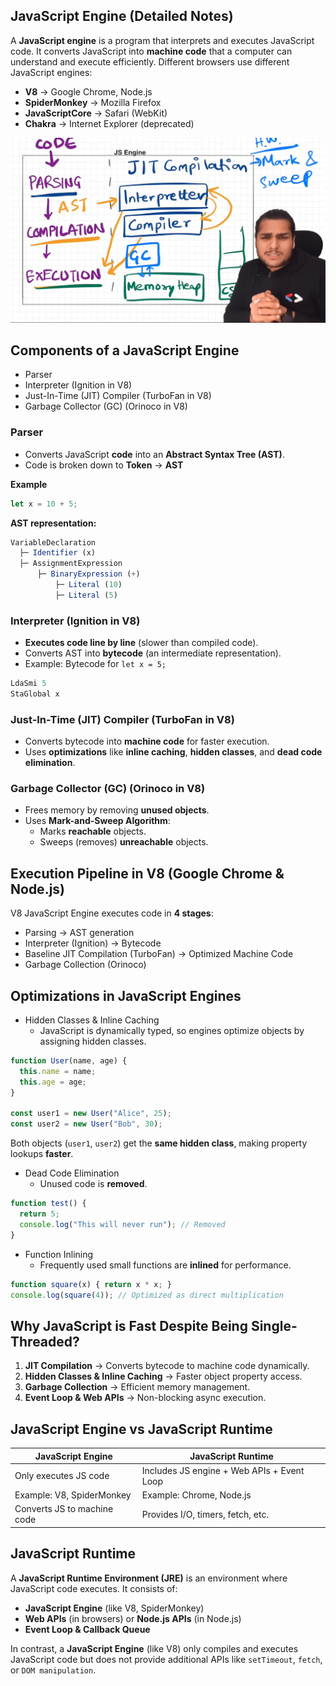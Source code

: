 ## JavaScript Engine (Detailed Notes)

A **JavaScript engine** is a program that interprets and executes JavaScript code. It converts JavaScript into **machine code** that a computer can understand and execute efficiently. Different browsers use different JavaScript engines:

- **V8** → Google Chrome, Node.js
- **SpiderMonkey** → Mozilla Firefox
- **JavaScriptCore** → Safari (WebKit)
- **Chakra** → Internet Explorer (deprecated)

![js-engine](asset/Pasted%20image%2020250213084846.png)

## Components of a JavaScript Engine

- Parser
- Interpreter (Ignition in V8)
- Just-In-Time (JIT) Compiler (TurboFan in V8)
- Garbage Collector (GC) (Orinoco in V8)

### Parser

- Converts JavaScript **code** into an **Abstract Syntax Tree (AST)**.
- Code is broken down to **Token** -> **AST**

**Example**

```js
let x = 10 + 5;
```

**AST representation:**

```js
VariableDeclaration
  ├─ Identifier (x)
  ├─ AssignmentExpression
      ├─ BinaryExpression (+)
          ├─ Literal (10)
          ├─ Literal (5)
```

### Interpreter (Ignition in V8)

- **Executes code line by line** (slower than compiled code).
- Converts AST into **bytecode** (an intermediate representation).
- Example: Bytecode for `let x = 5;`

```js
LdaSmi 5
StaGlobal x
```

### Just-In-Time (JIT) Compiler (TurboFan in V8)

- Converts bytecode into **machine code** for faster execution.
- Uses **optimizations** like **inline caching**, **hidden classes**, and **dead code elimination**.

### Garbage Collector (GC) (Orinoco in V8)

- Frees memory by removing **unused objects**.
- Uses **Mark-and-Sweep Algorithm**:
    - Marks **reachable** objects.
    - Sweeps (removes) **unreachable** objects.

## Execution Pipeline in V8 (Google Chrome & Node.js)

V8 JavaScript Engine executes code in **4 stages**:

- Parsing → AST generation
- Interpreter (Ignition) → Bytecode
- Baseline JIT Compilation (TurboFan) → Optimized Machine Code
- Garbage Collection (Orinoco)

## Optimizations in JavaScript Engines

- Hidden Classes & Inline Caching
	- JavaScript is dynamically typed, so engines optimize objects by assigning hidden classes.

```js
function User(name, age) {
  this.name = name;
  this.age = age;
}

const user1 = new User("Alice", 25);
const user2 = new User("Bob", 30);	
```

Both objects (`user1`, `user2`) get the **same hidden class**, making property lookups **faster**.

- Dead Code Elimination
	- Unused code is **removed**.

```js
function test() {
  return 5;
  console.log("This will never run"); // Removed
}
```

- Function Inlining
	- Frequently used small functions are **inlined** for performance.

```js
function square(x) { return x * x; }
console.log(square(4)); // Optimized as direct multiplication
```

## Why JavaScript is Fast Despite Being Single-Threaded?

1. **JIT Compilation** → Converts bytecode to machine code dynamically.
2. **Hidden Classes & Inline Caching** → Faster object property access.
3. **Garbage Collection** → Efficient memory management.
4. **Event Loop & Web APIs** → Non-blocking async execution.

## JavaScript Engine vs JavaScript Runtime

|**JavaScript Engine**|**JavaScript Runtime**|
|---|---|
|Only executes JS code|Includes JS engine + Web APIs + Event Loop|
|Example: V8, SpiderMonkey|Example: Chrome, Node.js|
|Converts JS to machine code|Provides I/O, timers, fetch, etc.|
## JavaScript Runtime

A **JavaScript Runtime Environment (JRE)** is an environment where JavaScript code executes. It consists of:

- **JavaScript Engine** (like V8, SpiderMonkey)
- **Web APIs** (in browsers) or **Node.js APIs** (in Node.js)
- **Event Loop & Callback Queue**

In contrast, a **JavaScript Engine** (like V8) only compiles and executes JavaScript code but does not provide additional APIs like `setTimeout`, `fetch`, or `DOM manipulation`.